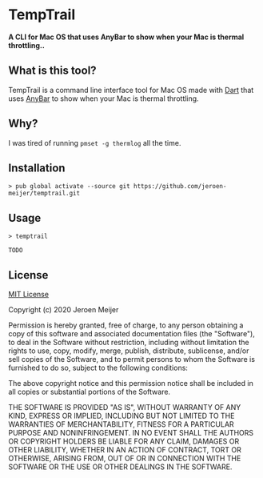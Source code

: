 # TempTrail

**A CLI for Mac OS that uses AnyBar to show when your Mac is thermal throttling..**

## What is this tool?

TempTrail is a command line interface tool for Mac OS made with [Dart](https://dart.dev/) that uses [AnyBar](https://github.com/tonsky/AnyBar) to show when your Mac is thermal throttling.

## Why?

I was tired of running `pmset -g thermlog` all the time.

## Installation

```shell
> pub global activate --source git https://github.com/jeroen-meijer/temptrail.git
```

## Usage

```shell
> temptrail

TODO
```

## License

[MIT License](https://opensource.org/licenses/MIT)

Copyright (c) 2020 Jeroen Meijer

Permission is hereby granted, free of charge, to any person obtaining a copy
of this software and associated documentation files (the "Software"), to deal
in the Software without restriction, including without limitation the rights
to use, copy, modify, merge, publish, distribute, sublicense, and/or sell
copies of the Software, and to permit persons to whom the Software is
furnished to do so, subject to the following conditions:

The above copyright notice and this permission notice shall be included in all
copies or substantial portions of the Software.

THE SOFTWARE IS PROVIDED "AS IS", WITHOUT WARRANTY OF ANY KIND, EXPRESS OR
IMPLIED, INCLUDING BUT NOT LIMITED TO THE WARRANTIES OF MERCHANTABILITY,
FITNESS FOR A PARTICULAR PURPOSE AND NONINFRINGEMENT. IN NO EVENT SHALL THE
AUTHORS OR COPYRIGHT HOLDERS BE LIABLE FOR ANY CLAIM, DAMAGES OR OTHER
LIABILITY, WHETHER IN AN ACTION OF CONTRACT, TORT OR OTHERWISE, ARISING FROM,
OUT OF OR IN CONNECTION WITH THE SOFTWARE OR THE USE OR OTHER DEALINGS IN THE
SOFTWARE.
